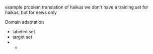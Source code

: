 example problem
translation of haikus
we don't have a training set for haikus, but for news only


Domain adaptation 
- labeled set
- target set
- - 
